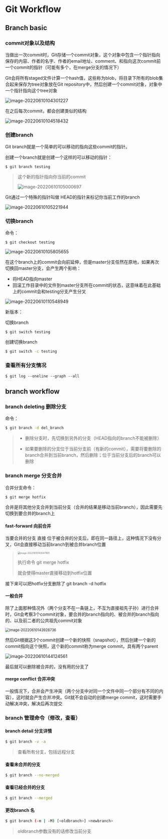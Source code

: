 # Git Workflow

## Branch basic

### commit对象以及结构

当做出一次commit时，Git存储一个commit对象，这个对象中包含一个指针指向保存的内容、作者的名字、作者的email地址、comment、和指向这次commit前一个commit的指针（可能有多个，在merge分支的情况下）

Git会将所有staged文件计算一个hash值，这些称为blob，将目录下所有的blob集合起来保存为tree对象放在Git repository中，然后创建一个commit对象，对象中一个指针指向这个tree对象

![image-20220610104301227](C:\Users\pc\AppData\Roaming\Typora\typora-user-images\image-20220610104301227.png)



在之后每次commit，都会创建类似的结构

![image-20220610104518432](C:\Users\pc\AppData\Roaming\Typora\typora-user-images\image-20220610104518432.png)



### 创建branch

Git branch就是一个简单的可以移动的指向这些commit的指针。

创建一个branch就是创建一个这样的可以移动的指针：

```console
$ git branch testing
```

> 这个新的指针指向你当前的commit
>
> ![image-20220610105000697](C:\Users\pc\AppData\Roaming\Typora\typora-user-images\image-20220610105000697.png)

Git通过一个特殊的指针叫做 HEAD的指针来标记你当前工作的branch

![image-20220610105221944](C:\Users\pc\AppData\Roaming\Typora\typora-user-images\image-20220610105221944.png)



### 切换branch

命令：

```console
$ git checkout testing
```

![image-20220610105805655](C:\Users\pc\AppData\Roaming\Typora\typora-user-images\image-20220610105805655.png)

在这个branch上的commit会向前延伸，但是master分支任然在原地，如果再次切换回master分支，会产生两个影响：

* 将HEAD指向master
* 回滚工作目录中的文件到master分支所在commit的状态，这意味着在此基础上的commit会和testing分支产生分叉

![image-20220610110548949](C:\Users\pc\AppData\Roaming\Typora\typora-user-images\image-20220610110548949.png)

新版本：

切换branch

```shell
$ git switch testing
```

创建切换branch

```sh
$ git switch -c testing
```



### 查看所有分支情况

```console
$ git log --oneline --graph --all
```

## branch workflow

### branch deleting 删除分支

命令：

```sh
$ git branch -d del_branch
```

> * 删除分支时，先切换到另外的分支（HEAD指向的branch不能被删除）
>
> * 如果要删除的分支位于当前分支前（有新的commit），需要将要删除的branch合并到当前branch，然后删除；位于当前分支后的branch可以删除

### branch merge 分支合并

合并分支命令：

```sh
$ git merge hotfix
```

合并是将其他分支合并到当前分支（合并的结果是移动当前branch），因此需要先切换到要合并的branch上

#### fast-forward 向前合并

当要合并的分支  直接 位于被合并的分支后，即在同一路径上，这种情况下没有分叉，Git会直接移动当前branch到被合并branch位置

> <img src="C:\Users\pc\AppData\Roaming\Typora\typora-user-images\image-20220610143047905.png" alt="image-20220610143047905" style="zoom:50%;" />
>
> 执行命令 git merge hotfix
>
> 就会使得master直接移动到hotfix位置

接下来可以把hotfix分支删除了 git branch -d hotfix

#### 一般合并

除了上面那种情况外（两个分支不在一条链上，不互为直接祖先子孙）进行合并时，Git会考察3个commit对象，要合并的branch指向的、被合并的branch指向的、以及前二者的公共祖先commit对象

<img src="C:\Users\pc\AppData\Roaming\Typora\typora-user-images\image-20220610143928736.png" alt="image-20220610143928736" style="zoom: 80%;" />

然后Git根据这3个commit创建一个新的快照（snapshot），然后创建一个新的commit指向这个快照，这个新的commit称为merge  commit，具有两个parent

![image-20220610144124561](C:\Users\pc\AppData\Roaming\Typora\typora-user-images\image-20220610144124561.png)

最后就可以删除被合并的，没有用的分支了

#### merge conflict 合并冲突

一般情况下，合并会产生冲突（两个分支中对同一个文件中同一个部分有不同的内容），这时就会产生合并冲突。Git就不会自动的创建merge commit，这时需要手动解决冲突，解决后再次提交

### branch 管理命令（修改，查看）

#### branch detail 分支详情

```sh
$ git branch -v -a
```

> 查看所有分支，包括远程分支

#### 查看未合并的分支

```sh
$ git branch --no-merged
```

#### 查看已经合并的分支

```sh
$ git branch --merged
```

#### 更改branch 名

```sh
$ git branch (-m | -M) [<oldbranch>] <newbranch>
```

> oldbranch参数没有的话修改当前分支

